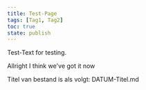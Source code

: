```yaml
---
title: Test-Page
tags: [Tag1, Tag2]
toc: true
state: publish
---
```

Test-Text for testing.

Allright I think we've got it now


Titel van bestand is als volgt: DATUM-Titel.md
